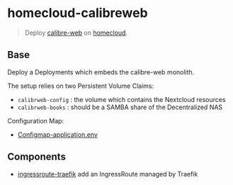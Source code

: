 # homecloud-calibreweb

> Deploy [calibre-web] on [homecloud].

[calibre-web]: https://github.com/janeczku/calibre-web

[homecloud]: https://github.com/tmorin/homecloud-ansible

## Base

Deploy a Deployments which embeds the calibre-web monolith.

The setup relies on two Persistent Volume Claims:

- `calibrweb-config` : the volume which contains the Nextcloud resources
- `calibrweb-books` : should be a SAMBA share of the Decentralized NAS

Configuration Map:

- [Configmap-application.env](base/Configmap-application.env)

## Components

- [ingressroute-traefik](components/ingressroute-traefik) add an IngressRoute managed by Traefik
